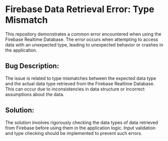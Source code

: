 # Firebase Data Retrieval Error: Type Mismatch

This repository demonstrates a common error encountered when using the Firebase Realtime Database. The error occurs when attempting to access data with an unexpected type, leading to unexpected behavior or crashes in the application.

## Bug Description:

The issue is related to type mismatches between the expected data type and the actual data type retrieved from the Firebase Realtime Database.  This can occur due to inconsistencies in data structure or incorrect assumptions about the data.

## Solution:

The solution involves rigorously checking the data types of data retrieved from Firebase before using them in the application logic. Input validation and type checking should be implemented to prevent such errors.